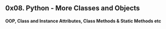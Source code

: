 ## 0x08. Python - More Classes and Objects

#### OOP, Class and Instance Attributes, Class Methods & Static Methods etc


